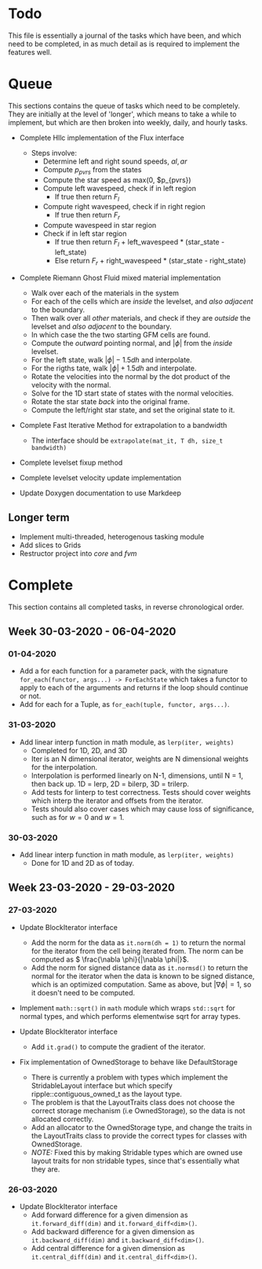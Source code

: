 # Todo

This file is essentially a journal of the tasks which have been, and which need
to be completed, in as much detail as is required to implement the features
well.

# Queue

This sections contains the queue of tasks which need to be completely. They are
initially at the level of 'longer', which means to take a while to implement,
but which are then broken into weekly, daily, and hourly tasks.

- Complete Hllc implementation of the Flux interface
  - Steps involve:
    - Determine left and right sound speeds, $al, ar$
    - Compute $p_{pvrs}$ from the states
    - Compute the star speed as max(0, $p_{pvrs})
    - Compute left wavespeed, check if in left region
      - If true then return $F_l$
    - Compute right wavespeed, check if in right region
      - If true then return $F_r$
    - Compute wavespeed in star region
    - Check if in left star region
      - If true then return $F_l$ + left_wavespeed * (star_state - left_state)
      - Else return $F_r$ + right_wavespeed * (star_state - right_state)

- Complete Riemann Ghost Fluid mixed material implementation
    - Walk over each of the materials in the system
    - For each of the cells which are _inside_ the levelset, and _also_ 
      _adjacent_ to the boundary.
    - Then walk over all _other_ materials, and check if they are _outside_ the 
      levelset and _also_ _adjacent_ to the boundary.
    - In which case the the two starting GFM cells are found.
    - Compute the _outward_ pointing normal, and $|\phi|$ from the _inside_
      levelset.
    - For the left state, walk $|\phi| - 1.5dh$ and interpolate.
    - For the rigths tate, walk $|\phi| + 1.5dh$ and interpolate.
    - Rotate the velocities into the normal by the dot product of the velocity
      with the normal.
    - Solve for the 1D start state of states with the normal velocities.
    - Rotate the star state _back_ into the original frame.
    - Compute the left/right star state, and set the original state to it.

- Complete Fast Iterative Method for extrapolation to a bandwidth
    - The interface should be `extrapolate(mat_it, T dh, size_t bandwidth)`
- Complete levelset fixup method
- Complete levelset velocity update implementation
- Update Doxygen documentation to use Markdeep

## Longer term

- Implement multi-threaded, heterogenous tasking module
- Add slices to Grids
- Restructor project into _core_ and _fvm_

# Complete

This section contains all completed tasks, in reverse chronological order.

## Week 30-03-2020 - 06-04-2020

### 01-04-2020

- Add a for each function for a parameter pack, with the signature 
  `for_each(functor, args...) -> ForEachState` which takes a functor to apply to
  each of the arguments and returns if the loop should continue or not.
- Add for each for a Tuple, as `for_each(tuple, functor, args...)`.

### 31-03-2020

- Add linear interp function in math module, as `lerp(iter, weights)`
  - Completed for 1D, 2D, and 3D
  - Iter is an N dimensional iterator, weights are N dimensional weights for the
    interpolation.
  - Interpolation is performed linearly on N-1, dimensions, until N = 1, then
    back up. 1D = lerp, 2D = bilerp, 3D = trilerp.
  - Add tests for linterp to test correctness. Tests should cover weights which
    interp the iterator and offsets from the iterator.
  - Tests should also cover cases which may cause loss of significance, such as
    for $w=0$ and $w=1$.

### 30-03-2020

- Add linear interp function in math module, as `lerp(iter, weights)`
  - Done for 1D and 2D as of today.

## Week 23-03-2020 - 29-03-2020

### 27-03-2020

- Update BlockIterator interface
  - Add the norm for the data as `it.norm(dh = 1)` to return the normal for the
    iterator from the cell being iterated from. The norm can be computed as
    $ \frac{\nabla \phi}{|\nabla \phi|}$. 
  - Add the norm for signed distance data as `it.normsd()` to return the normal
    for the iterator when the data is known to be signed distance, which is an
    optimized computation. Same as above, but $|\nabla \phi| = 1$, so it doesn't
    need to be computed. 

- Implement `math::sqrt()` in `math` module which wraps `std::sqrt` for normal
  types, and which performs elementwise sqrt for array types.

- Update BlockIterator interface
  - Add `it.grad()` to compute the gradient of the iterator.

- Fix implementation of OwnedStorage to behave like DefaultStorage
  - There is currently a problem with types which implement the StridableLayout
    interface but which specify ripple::contiguous_owned_t as the layout type.
  - The problem is that the LayoutTraits class does not choose the correct
    storage mechanism (i.e OwnedStorage), so the data is not allocated
    correctly.
  - Add an allocator to the OwnedStorage type, and change the traits in the
    LayoutTraits class to provide the correct types for classes with
    OwnedStorage.
  - _NOTE:_ Fixed this by making Stridable types which are owned use layout
    traits for non stridable types, since that's essentially what they are.

### 26-03-2020

- Update BlockIterator interface
  - Add forward difference for a given dimension as `it.forward_diff(dim)` and
    `it.forward_diff<dim>()`.
  - Add backward difference for a given dimension as `it.backward_diff(dim)` and
    `it.backward_diff<dim>()`.
  - Add central difference for a given dimension as `it.central_diff(dim)` and
    `it.central_diff<dim>()`.
